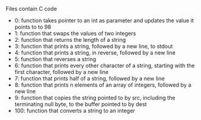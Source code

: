 Files contain C code

- 0: function takes pointer to an int as parameter and updates the value it points to to 98
- 1: function that swaps the values of two integers
- 2: function that returns the length of a string
- 3: function that prints a string, followed by a new line, to stdout
- 4: function that prints a string, in reverse, followed by a new line
- 5: function that reverses a string
- 6: function that prints every other character of a string, starting with the first character, followed by a new line
- 7: function that prints half of a string, followed by a new line
- 8: function that prints n elements of an array of integers, followed by a new line
- 9: function that copies the string pointed to by src, including the terminating null byte, to the buffer pointed to by dest
- 100: function that converts a string to an integer